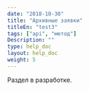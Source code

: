 ```yaml
---
date: "2018-10-30"
title: "Архивные заявки"
titleEn: "test3"
tags: ["api", "метод"]
Description: ""
type: help_doc
layout: help_doc
weight: 5
---
```


Раздел в разработке.